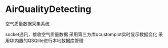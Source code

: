 # AirQualityDetecting
空气质量数据采集系统

 socket通讯，接收空气质量数据
 采用第三方库qcustomplot实时显示数据变化
 采用Qt内置的QSQlite进行本地数据库管理
